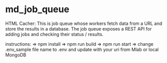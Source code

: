 # md_job_queue

HTML Cacher: 
This is job queue whose workers fetch data from a URL and store the results in a database. The job queue exposes a REST API for adding jobs and checking their status / results.

instructions:
=> npm install
=> npm run build
=> npm run start
=> change .env_sample file name to .env and update with your uri from Mlab or local MongoDB
